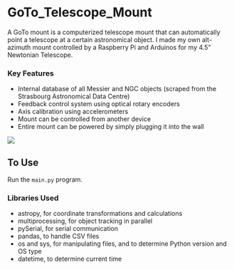 # GoTo_Telescope_Mount

A GoTo mount is a computerized telescope mount that can automatically point a telescope at a certain astronomical object. I made my own alt-azimuth mount controlled by a Raspberry Pi and Arduinos for my 4.5" Newtonian Telescope.

### Key Features
-	Internal database of all Messier and NGC objects (scraped from the Strasbourg Astronomical Data Centre)
-	Feedback control system using optical rotary encoders
-	Axis calibration using accelerometers
-	Mount can be controlled from another device
-	Entire mount can be powered by simply plugging it into the wall

![](https://github.com/mattleung10/GoTo_Telescope_Mount/blob/master/images/GoToDemo_600.gif)

## To Use

Run the ```main.py``` program.

### Libraries Used
- astropy, for coordinate transformations and calculations
- multiprocessing, for object tracking in parallel
- pySerial, for serial communication
- pandas, to handle CSV files
- os and sys, for manipulating files, and to determine Python version and OS type
- datetime, to determine current time
